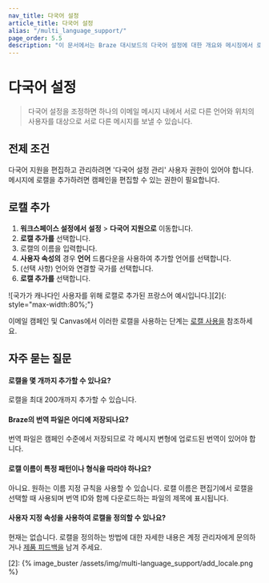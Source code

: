 ```yaml
---
nav_title: 다국어 설정
article_title: 다국어 설정
alias: "/multi_language_support/"
page_order: 5.5
description: "이 문서에서는 Braze 대시보드의 다국어 설정에 대한 개요와 메시징에서 로캘을 사용하는 방법에 대해 설명합니다."
---
```


# 다국어 설정

> 다국어 설정을 조정하면 하나의 이메일 메시지 내에서 서로 다른 언어와 위치의 사용자를 대상으로 서로 다른 메시지를 보낼 수 있습니다.

## 전제 조건

다국어 지원을 편집하고 관리하려면 '다국어 설정 관리' 사용자 권한이 있어야 합니다. 메시지에 로캘을 추가하려면 캠페인을 편집할 수 있는 권한이 필요합니다.

## 로캘 추가

1. **워크스페이스 설정에서** **설정** > **다국어 지원으로** 이동합니다.
2. **로캘 추가를** 선택합니다.
3. 로캘의 이름을 입력합니다.
4. **사용자 속성의** 경우 **언어** 드롭다운을 사용하여 추가할 언어를 선택합니다.
5. (선택 사항) 언어와 연결할 국가를 선택합니다.
6. **로캘 추가를** 선택합니다. 

![국가가 캐나다인 사용자를 위해 로캘로 추가된 프랑스어 예시입니다.][2]{: style="max-width:80%;"}

이메일 캠페인 및 Canvas에서 이러한 로캘을 사용하는 단계는 [로캘 사용을]({{site.baseurl}}/user_guide/message_building_by_channel/email/using_locales/) 참조하세요.

## 자주 묻는 질문

#### 로캘을 몇 개까지 추가할 수 있나요?
로캘을 최대 200개까지 추가할 수 있습니다.

#### Braze의 번역 파일은 어디에 저장되나요?
번역 파일은 캠페인 수준에서 저장되므로 각 메시지 변형에 업로드된 번역이 있어야 합니다.

#### 로캘 이름이 특정 패턴이나 형식을 따라야 하나요?
아니요. 원하는 이름 지정 규칙을 사용할 수 있습니다. 로캘 이름은 편집기에서 로캘을 선택할 때 사용되며 번역 ID와 함께 다운로드하는 파일의 제목에 표시됩니다.

#### 사용자 지정 속성을 사용하여 로캘을 정의할 수 있나요?
현재는 없습니다. 로캘을 정의하는 방법에 대한 자세한 내용은 계정 관리자에게 문의하거나 [제품 피드백을]({{site.baseurl}}/user_guide/administrative/access_braze/portal/) 남겨 주세요.

[2]: {% image_buster /assets/img/multi-language_support/add_locale.png %}
